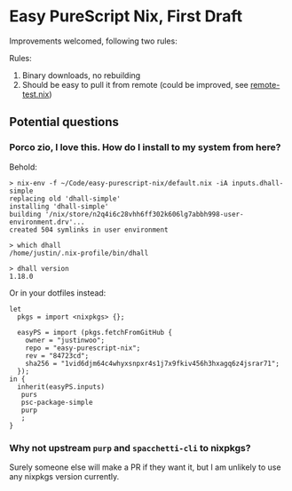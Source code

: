 # Easy PureScript Nix, First Draft

Improvements welcomed, following two rules:

Rules:

1. Binary downloads, no rebuilding
2. Should be easy to pull it from remote (could be improved, see [remote-test.nix](./remote-test.nix))

## Potential questions

### Porco zio, I love this. How do I install to my system from here?

Behold:

```
> nix-env -f ~/Code/easy-purescript-nix/default.nix -iA inputs.dhall-simple
replacing old 'dhall-simple'
installing 'dhall-simple'
building '/nix/store/n2q4i6c28vhh6ff302k606lg7abbh998-user-environment.drv'...
created 504 symlinks in user environment

> which dhall
/home/justin/.nix-profile/bin/dhall

> dhall version
1.18.0
```

Or in your dotfiles instead:

```
let
  pkgs = import <nixpkgs> {};

  easyPS = import (pkgs.fetchFromGitHub {
    owner = "justinwoo";
    repo = "easy-purescript-nix";
    rev = "84723cd";
    sha256 = "1vid6djm64c4whyxsnpxr4s1j7x9fkiv456h3hxagq6z4jsrar71";
  });
in {
  inherit(easyPS.inputs)
   purs
   psc-package-simple
   purp
   ;
}
```

### Why not upstream `purp` and `spacchetti-cli` to nixpkgs?

Surely someone else will make a PR if they want it, but I am unlikely to use any nixpkgs version currently.

